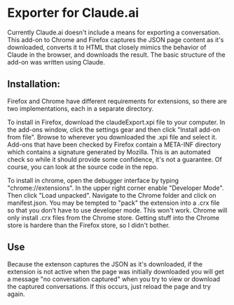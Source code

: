 # Exporter for Claude.ai
Currently Claude.ai doesn't include a means for exporting a conversation. This add-on to Chrome and Firefox captures the JSON page content as it's downloaded, converts it to HTML that closely mimics the behavior of Claude in the browser, and downloads the result. 
The basic structure of the add-on was written using Claude. 

## Installation:
Firefox and Chrome have different requirements for extensions, so there are two implementations, each in a separate directory. 

To install in Firefox, download the claudeExport.xpi file to your computer. In the add-ons window, 
click the settings gear and then click "Install add-on from file". Browse to wherever you downloaded the .xpi file and select it. Add-ons that have been checked by Firefox contain a META-INF directory which contains
a signature generated by Mozilla. This is an automated check so while it should provide some confidence, it's not a guarantee. Of course, you can look at the source code in the repo.

To install in chrome, open the debugger interface by typing "chrome://extensions". In the upper right corner enable "Developer Mode". Then click "Load unpacked". Navigate to the Chrome folder and click on manifest.json.
You may be tempted to "pack" the extension into a .crx file so that you don't have to use developer mode. This won't work. Chrome will only install .crx files from the Chrome store. Getting stuff into the Chrome store is hardere than the Firefox store, so I didn't bother. 

## Use
Because the extenson captures the JSON as it's downloaded, if the extension is not active when the page was initially downloaded you will get a message "no conversation captured" when you try to view or download the captured conversations.
If this occurs, just reload the page and try again. 
